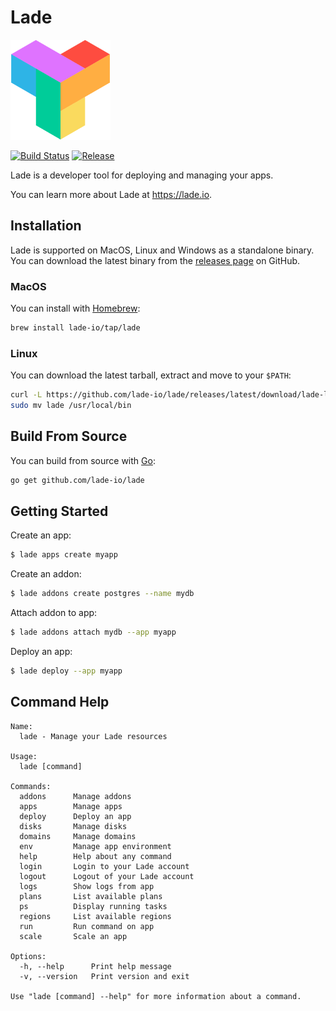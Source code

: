 # Lade

![Lade logo](lade-logo.png)

[![Build Status](https://img.shields.io/github/workflow/status/lade-io/lade/Release.svg)](https://github.com/lade-io/lade/actions/workflows/release.yml)
[![Release](https://img.shields.io/github/v/release/lade-io/lade.svg)](https://github.com/lade-io/lade/releases/latest)

Lade is a developer tool for deploying and managing your apps.

You can learn more about Lade at https://lade.io.

## Installation

Lade is supported on MacOS, Linux and Windows as a standalone binary.
You can download the latest binary from the [releases page](https://github.com/lade-io/lade/releases) on GitHub.

### MacOS

You can install with [Homebrew](https://brew.sh):

```sh
brew install lade-io/tap/lade
```

### Linux

You can download the latest tarball, extract and move to your `$PATH`:

```sh
curl -L https://github.com/lade-io/lade/releases/latest/download/lade-linux-amd64.tar.gz | tar xz
sudo mv lade /usr/local/bin
```

## Build From Source

You can build from source with [Go](https://golang.org):

```sh
go get github.com/lade-io/lade
```

## Getting Started

Create an app:

```sh
$ lade apps create myapp
```

Create an addon:

```sh
$ lade addons create postgres --name mydb
```

Attach addon to app:

```sh
$ lade addons attach mydb --app myapp
```

Deploy an app:

```sh
$ lade deploy --app myapp
```

## Command Help

```
Name:
  lade - Manage your Lade resources

Usage:
  lade [command]

Commands:
  addons      Manage addons
  apps        Manage apps
  deploy      Deploy an app
  disks       Manage disks
  domains     Manage domains
  env         Manage app environment
  help        Help about any command
  login       Login to your Lade account
  logout      Logout of your Lade account
  logs        Show logs from app
  plans       List available plans
  ps          Display running tasks
  regions     List available regions
  run         Run command on app
  scale       Scale an app

Options:
  -h, --help      Print help message
  -v, --version   Print version and exit

Use "lade [command] --help" for more information about a command.
```
